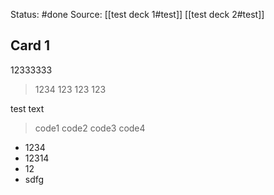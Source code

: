 Status: #done
Source:
	[[test deck 1#test]]
	[[test deck 2#test]]

## Card 1
12333333
>1234
>	123
>      123
>	123

test text
>code1
>	code2
>      code3
>	code4

- 1234
- 12314
- 12
- sdfg
